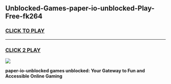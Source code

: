 
## Unblocked-Games-paper-io-unblocked-Play-Free-fk264
<h3>
<a href="https://premium76.site?title=paper-io-unblocked&ref=15A">CLICK TO PLAY</a></h3>
<hr>

<h3>
<a href="https://premium76.site?title=paper-io-unblocked&ref=15A">CLICK 2 PLAY</a>
  
</h3>

<a href="https://premium76.site?title=paper-io-unblocked&ref=15A"><img src="https://clearcache.store/games.png"></a>


**paper-io-unblocked games unblocked: Your Gateway to Fun and Accessible Online Gaming**

